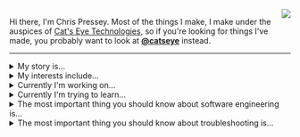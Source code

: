 <img align="right" src="https://avatars3.githubusercontent.com/u/1134322?s=200&v=4" />

Hi there, I'm Chris Pressey.  Most of the things I make, I make under the auspices of [Cat's Eye Technologies](https://catseye.tc/),
so if you're looking for things I've made, you probably want to look at
**[@catseye](https://github.com/orgs/catseye/)** instead.

- - - -

<details>
  <summary>My story is...</summary>
  
*   In 1993 I designed [Befunge](https://github.com/catseye/Befunge-93/) and released it (on my BBS, running on an Amiga 500, in Winnipeg, Manitoba, Canada).
*   In the late 90's I designed a few more unusual programming languages, and ran a web page and a mailing list about "esoteric topics in programming languages", from which  [esolang](https://esolangs.org/) got its name.
*   In the 00's I went back to university and completed my BSc in computer science.  And I designed a few more unusual programming languages.
*   In the 10's I undertook some independent study in art, in part to try to answer the question: are esolangs art?  And I designed a few more unusual programming languages.
</details>

<details>
  <summary>My interests include...</summary>
  
*   **programming languages** ([esolangs](http://esolangs.org/), formal semantics, static analysis, ...),
*   **computation** (computability/complexity theory, automata/formal languages...),
*   **aesthetics** (techno-aesthetics, curation/retrocomputing, [generative art](https://github.com/topics/gewgaw), [NaNoGenMo](https://github.com/catseye/NaNoGenMo-Entries-2019/)...),
*   **video games** ([as reactive systems](https://github.com/catseye/Nested-Modal-Transducers), as techno-aesthetic objects...),
*   **logic** (proof systems, logical calculi, theorem proving...).
</details>

<details>
  <summary>Currently I'm working on...</summary>
  
Modernizing the [Burro](https://github.com/catseye/Burro) distribution and fixing its Turing-completeness proof.

</details>

<details>
  <summary>Currently I'm trying to learn...</summary>
  
[Coq](https://softwarefoundations.cis.upenn.edu/).

</details>

<details>
  <summary>The most important thing you should know about software engineering is...</summary>
  
**You need to have a specification.**

  <details>
    <summary>And the reason I say that is...</summary>

There's this idea floating around out there that the code itself is definitive — that you need nothing other than the code.

But the code itself can only tell you **what it actually does**, not **what it is supposed to do**.

Given some uncommented code, **you can only make educated guesses about what it's supposed to do.**

If you treat the code itself as definitive, then **by definition, it has no bugs** —
because to say that it has a bug is to say that it's wrong, and on what basis can you say that it's wrong,
if it's definitive?

Clearly, code **can** have bugs — we all know this.  Therefore code cannot act as its own specification.
Therefore **you need to have a specification**, of some sort.

Now, there are many ways to make a specification.  Automated tests aren't a perfect way to make a specification, but 
**having automated tests is much better than not having any specification at all**,
and in most development teams they will give the most "bang for your buck".
  </details>
</details>

<details>
  <summary>The most important thing you should know about troubleshooting is...</summary>
  
**Turn only one knob at a time.**

</details>


<!--
**cpressey/cpressey** is a ✨ _special_ ✨ repository because its `README.md` (this file) appears on your GitHub profile.

Here are some ideas to get you started:

- 🔭 I’m currently working on ...
- 🌱 I’m currently learning ...
- 👯 I’m looking to collaborate on ...
- 🤔 I’m looking for help with ...
- 💬 Ask me about ...
- 📫 How to reach me: ...
- 😄 Pronouns: ...
- ⚡ Fun fact: ...
-->
